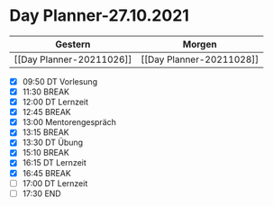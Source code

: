 
Day Planner-27.10.2021
======================
  
| Gestern | Morgen |  
| ------- | ------ |  
| [[Day Planner-20211026]] | [[Day Planner-20211028]] |  
- [x] 09:50 DT Vorlesung
- [x] 11:30 BREAK
- [x] 12:00 DT Lernzeit
- [x] 12:45 BREAK
- [x] 13:00 Mentorengespräch
- [x] 13:15 BREAK
- [x] 13:30 DT Übung
- [x] 15:10 BREAK
- [x] 16:15 DT Lernzeit
- [x] 16:45 BREAK
- [ ] 17:00 DT Lernzeit
- [ ] 17:30 END
